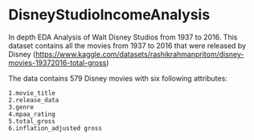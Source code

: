 # DisneyStudioIncomeAnalysis

In depth EDA Analysis of Walt Disney Studios from 1937 to 2016.  This dataset contains all the movies from 1937 to 2016 that were released by Disney (https://www.kaggle.com/datasets/rashikrahmanpritom/disney-movies-19372016-total-gross)

The data contains 579 Disney movies with six following attributes:

    1.movie_title
    2.release_data
    3.genre
    4.mpaa_rating
    5.total_gross
    6.inflation_adjusted gross

